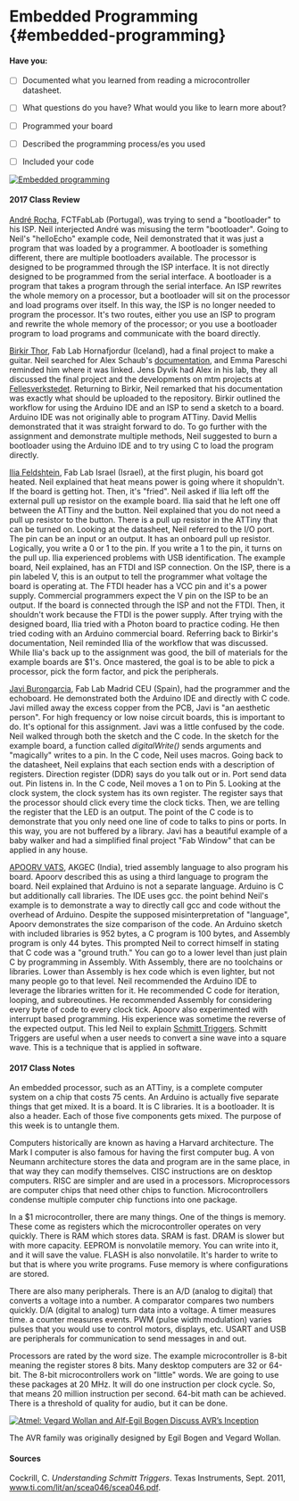 # Embedded Programming {#embedded-programming}

#### Have you:

* [ ] Documented what you learned from reading a microcontroller datasheet.

* [ ] What questions do you have? What would you like to learn more about?

* [ ] Programmed your board

* [ ] Described the programming process/es you used

* [ ] Included your code


[![Embedded programming](https://img.youtube.com/vi/wdKsoC5_NIc/0.jpg)](https://www.youtube.com/watch?v=wdKsoC5_NIc "Embedded programming")

#### 2017 Class Review

[André Rocha](http://archive.fabacademy.org/archives/2017/fablabfct/students/329/week1a.html), FCTFabLab (Portugal), was trying to send a "bootloader" to his ISP. Neil interjected André was misusing the term "bootloader". Going to Neil's "helloEcho" example code, Neil demonstrated that it was just a program that was loaded by a programmer. A bootloader is something different, there are multiple bootloaders available. The processor is designed to be programmed through the ISP interface. It is not directly designed to be programmed from the serial interface. A bootloader is a program that takes a program through the serial interface. An ISP rewrites the whole memory on a processor, but a bootloader will sit on the processor and load programs over itself. In this way, the ISP is no longer needed to program the processor. It's two routes, either you use an ISP to program and rewrite the whole memory of the processor; or you use a bootloader program to load programs and communicate with the board directly.

[Birkir Thor](http://archive.fabacademy.org/archives/2017/fablabhornafjordur/students/201/week8.html), Fab Lab Hornafjordur (Iceland), had a final project to make a guitar. Neil searched for Alex Schaub's [documentation](http://academy.cba.mit.edu/classes/applications_implications/musical_instruments/index.html), and Emma Pareschi reminded him where it was linked. Jens Dyvik had Alex in his lab, they all discussed the final project and the developments on mtm projects at [Fellesverkstedet](https://www.fablabs.io/labs/fellesverkstedet). Returning to Birkir, Neil remarked that his documentation was exactly what should be uploaded to the repository. Birkir outlined the workflow for using the Arduino IDE and an ISP to send a sketch to a board. Arduino IDE was not originally able to program ATTiny. David Mellis demonstrated that it was straight forward to do. To go further with the assignment and demonstrate multiple methods, Neil suggested to burn a bootloader using the Arduino IDE and to try using C to load the program directly.

[Ilia Feldshtein](http://archive.fabacademy.org/archives/2017/fablabisrael/students/104/week8.html), Fab Lab Israel (Israel), at the first plugin, his board got heated. Neil explained that heat means power is going where it shopuldn't. If the board is getting hot. Then, it's "fried". Neil asked if Ilia left off the external pull up resistor on the example board. Ilia said that he left one off between the ATTiny and the button. Neil explained that you do not need a pull up resistor to the button. There is a pull up resistor in the ATTiny that can be turned on. Looking at the datasheet, Neil referred to the I/O port. The pin can be an input or an output. It has an onboard pull up resistor. Logically, you write a 0 or 1 to the pin. If you write a 1 to the pin, it turns on the pull up. Ilia experienced problems with USB identification. The example board, Neil explained, has an FTDI and ISP connection. On the ISP, there is a pin labeled V, this is an output to tell the programmer what voltage the board is operating at. The FTDI header has a VCC pin and it's a power supply. Commercial programmers expect the V pin on the ISP to be an output. If the board is connected through the ISP and not the FTDI. Then, it shouldn't work because the FTDI is the power supply. After trying with the designed board, Ilia tried with a Photon board to practice coding. He then tried coding with an Arduino commercial board. Referring back to Birkir's documentation, Neil reminded Ilia of the workflow that was discussed. While Ilia's back up to the assignment was good, the bill of materials for the example boards are $1's. Once mastered, the goal is to be able to pick a processor, pick the form factor, and pick the peripherals. 

[Javi Burongarcia](http://archive.fabacademy.org/archives/2017/fablabmadridceu/students/257/8-week-embedded-programming.html), Fab Lab Madrid CEU (Spain), had the programmer and the echoboard. He demonstrated both the Arduino IDE and directly with C code. Javi milled away the excess copper from the PCB, Javi is "an aesthetic person". For high frequency or low noise circuit boards, this is important to do. It's optional for this assignment. Javi was a little confused by the code. Neil walked through both the sketch and the C code. In the sketch for the example board, a function called _digitalWrite()_ sends arguments and "magically" writes to a pin. In the C code, Neil uses macros. Going back to the datasheet, Neil explains that each section ends with a description of registers. Direction register (DDR) says do you talk out or in. Port send data out. Pin listens in. In the C code, Neil moves a 1 on to Pin 5. Looking at the clock system, the clock system has its own register. The register says that the processor should click every time the clock ticks. Then, we are telling the register that the LED is an output. The point of the C code is to demonstrate that you only need one line of code to talks to pins or ports. In this way, you are not buffered by a library. Javi has a beautiful example of a baby walker and had a simplified final project "Fab Window" that can be applied in any house.

[APOORV VATS](http://archive.fabacademy.org/archives/2017/fablabakgec/students/462/week8_Embedded%20Programming/assignment8.html), AKGEC (India), tried assembly language to also program his board. Apoorv described this as using a third language to program the board. Neil explained that Arduino is not a separate language. Arduino is C but additionally call libraries. The IDE uses gcc. the point behind Neil's example is to demonstrate a way to directly call gcc and code without the overhead of Arduino. Despite the supposed misinterpretation of "language", Apoorv demonstrates the size comparison of the code. An Arduino sketch with included libraries is 952 bytes, a C program is 100 bytes, and Assembly program is only 44 bytes. This prompted Neil to correct himself in stating that C code was a "ground truth." You can go to a lower level than just plain C by programming in Assembly. With Assembly, there are no toolchains or libraries. Lower than Assembly is hex code which is even lighter, but not many people go to that level. Neil recommended the Arduino IDE to leverage the libraries written for it. He recommended C code for iteration, looping, and subreoutines. He recommended Assembly for considering every byte of code to every clock tick. Apoorv also experimented with interrupt based programming. His experience was sometime the reverse of the expected output. This led Neil to explain [Schmitt Triggers](http://www.ti.com/lit/an/scea046/scea046.pdf). Schmitt Triggers are useful when a user needs to convert a sine wave into a square wave. This is a technique that is applied in software.

#### 2017 Class Notes

An embedded processor, such as an ATTiny, is a complete computer system on a chip that costs 75 cents. An Arduino is actually five separate things that get mixed. It is a board. It is C libraries. It is a bootloader. It is also a header. Each of those five components gets mixed. The purpose of this week is to untangle them.

Computers historically are known as having a Harvard architecture. The Mark I computer is also famous for having the first computer bug. A von Neumann architecture stores the data and program are in the same place, in that way they can modify themselves. CISC instructions are on desktop computers. RISC are simpler and are used in a processors. Microprocessors are computer chips that need other chips to function. Microcontrollers condense multiple computer chip functions into one package.

In a $1 microcontroller, there are many things. One of the things is memory. These come as registers which the microcontroller operates on very quickly. There is RAM which stores data. SRAM is fast. DRAM is slower but with more capacity. EEPROM is nonvolatile memory. You can write into it, and it will save the value. FLASH is also nonvolatile. It's harder to write to but that is where you write programs. Fuse memory is where configurations are stored.

There are also many peripherals. There is an A/D (analog to digital) that converts a voltage into a number. A comparator compares two numbers quickly. D/A (digital to analog) turn data into a voltage. A timer measures time. a counter measures events. PWM (pulse width modulation) varies pulses that you would use to control motors, displays, etc. USART and USB are peripherals for communication to send messages in and out.

Processors are rated by the word size. The example microcontroller is 8-bit meaning the register stores 8 bits. Many desktop computers are 32 or 64-bit. The 8-bit microcontrollers work on "little" words. We are going to use these packages at 20 MHz. It will do one instruction per clock cycle. So, that means 20 million instruction per second. 64-bit math can be achieved. There is a threshold of quality for audio, but it can be done.

[![Atmel: Vegard Wollan and Alf-Egil Bogen Discuss AVR’s Inception](https://img.youtube.com/vi/VUyEFr0YHJs/0.jpg)](https://www.youtube.com/watch?v=VUyEFr0YHJs "Atmel: Vegard Wollan and Alf-Egil Bogen Discuss AVR’s Inception")

The AVR family was originally designed by Egil Bogen and Vegard Wollan.

#### Sources

Cockrill, C. _Understanding Schmitt Triggers_. Texas Instruments, Sept. 2011, www.ti.com/lit/an/scea046/scea046.pdf.
